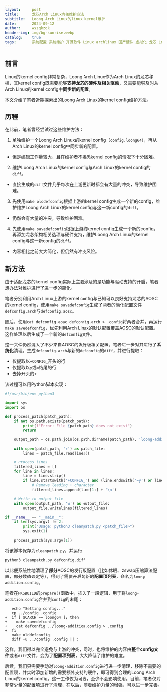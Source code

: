 ```yaml
---
layout:     post
title:      龙芯Arch Linux内核维护方法
subtitle:   Loong Arch Linux的linux kernel维护
date:       2024-09-12
author:     wszqkzqk
header-img: img/bg-sunrise.webp
catalog:    true
tags:       系统配置 系统维护 开源软件 Linux archlinux 国产硬件 虚拟化 龙芯 LoongArchLinux
---
```


## 前言

Linux的kernel config非常复杂，Loong Arch Linux作为Arch Linux的龙芯移植，其kernel config既需要能够**支持龙芯的硬件及相关驱动**，又需要能够及时从Arch Linux的kernel config中**同步新的配置**。

本文介绍了笔者近期探索出的Loong Arch Linux的kernel config维护方法。

## 历程

在此前，笔者曾经尝试过这些维护方法：

1. 单独维护一个Loong Arch Linux的kernel config（`config.loong64`），再从Arch Linux的kernel config中同步新的配置。
  * 但是编辑工作量较大，且在维护者不熟悉kernel config的情况下十分困难。
2. 维护Loong Arch Linux的kernel config与Arch Linux的kernel config的`diff`。
  * 直接生成的`diff`文件几乎每次在上游更新时都会有大量的冲突，导致维护困难。
3. 先使用`make olddefconfig`根据上游的kernel config生成一个新的config，维护维护Loong Arch Linux的kernel config与这一新config的`diff`。
  * 仍然会有大量的冲突，导致维护困难。
4. 先使用`make savedefconfig`根据上游的kernel config生成一个新的config，再添加龙芯架构相关选项与硬件支持，维护Loong Arch Linux的kernel config与这一新config的`diff`。
  * 内容相比之前大大简化，但仍然有冲突风险。

## 新方法

由于适配龙芯的kernel config实际上主要涉及的是功能与驱动支持的开启，笔者想办法对维护进行了进一步的简化。

笔者分别利用Arch Linux上游的kernel config与已知可以良好支持龙芯的AOSC的kernel config，使用`make savedefconfig`生成了两者的简化配置文件`defconfig.arch`与`defconfig.aosc`。

随后，使用`cat defconfig.aoac defconfig.arch > .config`将两者合并，再运行`make savedefconfig`，优先利用Arch Linux的默认配置覆盖AOSC的默认配置。这样处理以后生成了一个新的`defconfig`文件。

这一文件仍然混入了不少来自AOSC的发行版相关配置，笔者进一步对其进行了**系统化**清理。生成`defconfig.arch`与新的`defconfig`的`diff`，并进行提取：

* 仅提取以`+CONFIG_`开头的行
* 仅提取以`y`或`m`结尾的行
* 去掉开头的`+`

该过程可以用Python脚本实现：

```python
#!/usr/bin/env python3

import sys
import os

def process_patch(patch_path):
    if not os.path.exists(patch_path):
        print(f"Error: File {patch_path} does not exist")
        return

    output_path = os.path.join(os.path.dirname(patch_path), 'loong-addition.config')
    
    with open(patch_path, 'r') as patch_file:
        lines = patch_file.readlines()

    # Process lines
    filtered_lines = []
    for line in lines:
        line = line.strip()
        if line.startswith('+CONFIG_') and (line.endswith('=y') or line.endswith('=m')):
            # Remove leading + character
            filtered_lines.append(line[1:] + '\n')

    # Write to output file
    with open(output_path, 'w') as output_file:
        output_file.writelines(filtered_lines)

if __name__ == "__main__":
    if len(sys.argv) != 2:
        print("Usage: python3 cleanpatch.py <patch_file>")
        sys.exit(1)
    
    process_patch(sys.argv[1])
```

将该脚本保存为`cleanpatch.py`，并运行：

```bash
python3 cleanpatch.py defconfig.diff
```

以此便系统性地清理了**部分**AOSC的发行版配置（比如休眠、zswap压缩算法配置，部分数值设定等），得到了需要开启的新的**配置项列表**，命名为`loong-addition.config`。

笔者在`PKGBUILD`的`prepare()`函数中，插入了一段逻辑，用于将`loong-addition.config`合并到`config`的末尾：

```
   echo "Setting config..."
   cp ../config .config
+  if [ $CARCH == loong64 ]; then
+    make savedefconfig
+    cat defconfig ../loong-addition.config > .config
+  fi
   make olddefconfig
   diff -u ../config .config || :
```

这样，我们得以完全避免与上游的冲突，同时，也将维护的内容由**整个config文件**或者`diff`文件，变为了**配置项列表**，大大降低了维护的难度。

后续，我们只需要手动对`loong-addition.config`进行进一步清理，移除不需要的配置项，并实时添加新增的需要额外支持的硬件，即可得到合理的Loong Arch Linux的kernel config。这一工作仅为可选，至少不会影响使用。目前，笔者仅对非常少量的配置项进行了清理，在以后，随着维护力量的增强，可以进一步完善。
